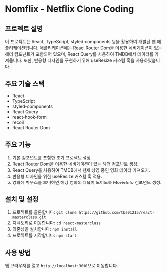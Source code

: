 # Nomflix - Netflix Clone Coding

## 프로젝트 설명

이 프로젝트는 React, TypeScript, styled-components 등을 활용하여 개발된 웹 애플리케이션입니다. 애플리케이션에는 React Router Dom을 이용한 네비게이션이 있는 헤더 컴포넌트가 포함되어 있으며, React Query를 사용하여 TMDB에서 데이터를 가져옵니다. 또한, 반응형 디자인을 구현하기 위해 useResize 커스텀 훅을 사용하였습니다.

## 주요 기술 스택

- React
- TypeScript
- styled-components
- React Query
- react-hook-form
- recoil
- React Router Dom

## 주요 기능

1. 기본 컴포넌트를 포함한 초기 프로젝트 설정.
2. React Router Dom을 이용한 네비게이션이 있는 헤더 컴포넌트 생성.
3. React Query를 사용하여 TMDB에서 현재 상영 중인 영화 데이터 가져오기.
4. 반응형 디자인을 위한 useResize 커스텀 훅 적용.
5. 영화에 마우스를 호버하면 해당 영화의 제목이 보이도록 MovieInfo 컴포넌트 생성.

## 설치 및 설정

1. 프로젝트를 클론합니다: `git clone https://github.com/tbs01215/react-masterclass.git`
2. 디렉토리로 이동합니다: `cd react-masterclass`
3. 의존성을 설치합니다: `npm install`
4. 프로젝트를 시작합니다: `npm start`

## 사용 방법

웹 브라우저를 열고 `http://localhost:3000`으로 이동합니다.
